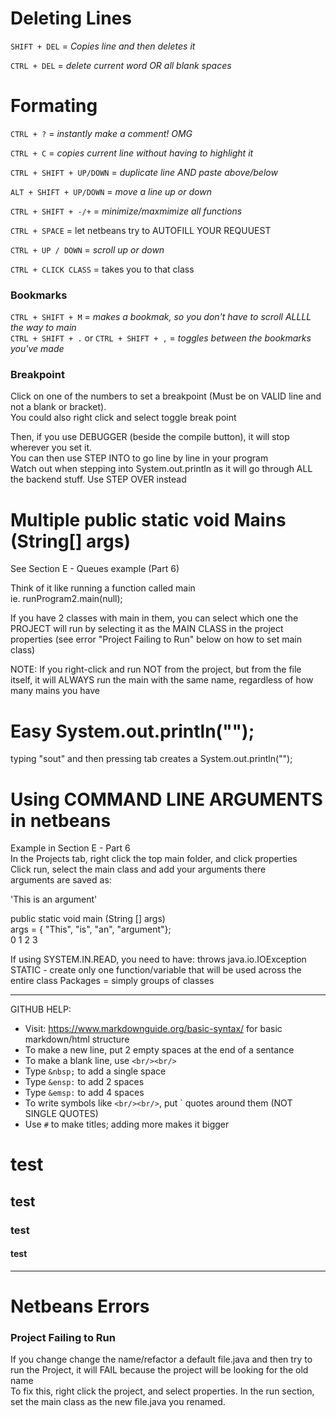# Deleting Lines
`SHIFT + DEL` = _Copies line and then deletes it_   
  
`CTRL + DEL` = _delete current word OR all blank spaces_    

# Formating 
`CTRL + ?` = _instantly make a comment! OMG_  

`CTRL + C` = _copies current line without having to highlight it_  
  
`CTRL + SHIFT + UP/DOWN` = _duplicate line AND paste above/below_      
  
`ALT + SHIFT + UP/DOWN` = _move a line up or down_  
  
`CTRL + SHIFT + -/+` = _minimize/maxmimize all functions_  
  
`CTRL + SPACE` = let netbeans try to AUTOFILL YOUR REQUUEST  

`CTRL + UP / DOWN` = _scroll up or down_  
    

    
`CTRL + CLICK CLASS` = takes you to that class    
  
### Bookmarks
`CTRL + SHIFT + M` = _makes a bookmak, so you don't have to scroll ALLLL the way to main_  
`CTRL + SHIFT + .` or `CTRL + SHIFT + ,` = _toggles between the bookmarks you've made_
  
### Breakpoint
Click on one of the numbers to set a breakpoint (Must be on VALID line and not a blank or bracket).  
You could also right click and select toggle break point  

Then, if you use DEBUGGER (beside the compile button), it will stop wherever you set it.  
You can then use STEP INTO to go line by line in your program  
Watch out when stepping into System.out.println as it will go through ALL the backend stuff. Use STEP OVER instead  
   
# Multiple public static void Mains (String[] args)  
See Section E - Queues example (Part 6)  
  
Think of it like running a function called main  
ie. runProgram2.main(null);  

If you have 2 classes with main in them, you can select which one the PROJECT will run by selecting it as the MAIN CLASS in the project properties (see error "Project Failing to Run" below on how to set main class)

NOTE: If you right-click and run NOT from the project, but from the file itself, it will ALWAYS run the main with the same name, regardless of how many mains you have  

# Easy System.out.println("");
typing "sout" and then pressing tab creates a System.out.println("");    
  
    
  
# Using COMMAND LINE ARGUMENTS in netbeans 
Example in Section E - Part 6  
In the Projects tab, right click the top main folder, and click properties  
Click run, select the main class and add your arguments there  
arguments are saved as:  
  
'This is an argument'  
  
public static void main (String [] args)  
args = { "This", "is", "an", "argument"};  
           0       1    2       3  
  
           
           
           
If using SYSTEM.IN.READ, you need to have: throws java.io.IOException 
STATIC - create only one function/variable that will be used across the entire class
Packages = simply groups of classes  

-----------------------------




  
GITHUB HELP:  
- Visit: https://www.markdownguide.org/basic-syntax/ for basic markdown/html structure
- To make a new line, put 2 empty spaces at the end of a sentance  
- To make a blank line, use `<br/><br/>`
- Type `&nbsp;` to add a single space
- Type `&ensp:` to add 2 spaces
- Type `&emsp:` to add 4 spaces
- To write symbols like `<br/><br/>`, put ` quotes around them (NOT SINGLE QUOTES)
- Use `#` to make titles; adding more makes it bigger  
# test  
## test  
### test  
#### test  
-----------------------------





# Netbeans Errors

### Project Failing to Run  
If you change change the name/refactor a default file.java and then try to run the Project, it will FAIL because the project will be looking for the old name  
To fix this, right click the project, and select properties. In the run section, set the main class as the new file.java you renamed.  



